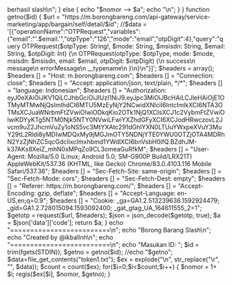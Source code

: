 <?php

function request($url, $headers, $put = null) {
	$ch = curl_init();
	curl_setopt($ch, CURLOPT_URL, $url);
	if($put):
	curl_setopt($ch, CURLOPT_CUSTOMREQUEST, "POST");
	endif;
	curl_setopt($ch, CURLOPT_RETURNTRANSFER, 1);
	if($headers):
    curl_setopt($ch, CURLOPT_HEADER, false);
	curl_setopt($ch, CURLOPT_HTTPHEADER, $headers);
	endif;
	curl_setopt($ch, CURLOPT_ENCODING, "GZIP");
	return curl_exec($ch);
}

function regis($email, $nomor, $id) {
$url = "https://m.borongbareng.com/api-gateway/service-marketing/app/bargain/help/$id";
//$data = '[{"operationName":"OTPRequest","variables":{"email":"'.$email.'","otpType":"126","mode":"email","otpDigit":4},"query":"query OTPRequest($otpType: String!, $mode: String, $msisdn: String, $email: String, $otpDigit: Int) {\n  OTPRequest(otpType: $otpType, mode: $mode, msisdn: $msisdn, email: $email, otpDigit: $otpDigit) {\n    success\n    message\n    errorMessage\n    __typename\n  }\n}\n"}]';
$headers = array();
$headers [] = "Host: m.borongbareng.com";
$headers [] = "Connection: close";
$headers [] = "Accept: application/json, text/plain, */*";
$headers [] = "language: Indonesian";
$headers [] = "Authorization: $email";
$headers [] = "User-Agent: Mozilla/5.0 (Linux; Android 5.0; SM-G900P Build/LRX21T) AppleWebKit/537.36 (KHTML, like Gecko) Chrome/83.0.4103.116 Mobile Safari/537.36";
$headers [] = "Sec-Fetch-Site: same-origin";
$headers [] = "Sec-Fetch-Mode: cors";
$headers [] = "Sec-Fetch-Dest: empty";
$headers [] = "Referer: https://m.borongbareng.com/";
$headers [] = "Accept-Encoding: gzip, deflate";
$headers [] = "Accept-Language: en-US,en;q=0.9";
$headers [] = "Cookie: _ga=GA1.2.513239636.1592924479; _gid=GA1.2.728015094.1593092400; _gat_gtag_UA_164611555_2=1";

$getotp = request($url, $headers);
$json = json_decode($getotp, true);
$a = $json['message'];

if ($json['code'] == 0) {
	echo "$nomor --> berhasil slash\n";
} else {
	echo "$nomor --> $a";
	echo "\n";
}
}

function getno($id) {
$url = "https://m.borongbareng.com/api-gateway/service-marketing/app/bargain/self/detail/$id";
//$data = '[{"operationName":"OTPRequest","variables":{"email":"'.$email.'","otpType":"126","mode":"email","otpDigit":4},"query":"query OTPRequest($otpType: String!, $mode: String, $msisdn: String, $email: String, $otpDigit: Int) {\n  OTPRequest(otpType: $otpType, mode: $mode, msisdn: $msisdn, email: $email, otpDigit: $otpDigit) {\n    success\n    message\n    errorMessage\n    __typename\n  }\n}\n"}]';
$headers = array();
$headers [] = "Host: m.borongbareng.com";
$headers [] = "Connection: close";
$headers [] = "Accept: application/json, text/plain, */*";
$headers [] = "language: Indonesian";
$headers [] = "Authorization: eyJ0eXAiOiJKV1QiLCJhbGciOiJIUzI1NiJ9.eyJpc3MiOiJBcHAiLCJleHAiOjE1OTMyMTMwNjQsImlhdCI6MTU5MzEyNjY2NCwidXNlciI6IntcImlkXCI6NTA3OTMsXCJuaWNrbmFtZVwiOlwiODkqKio2OTk1NjQ1XCIsXCJ1c2VybmFtZVwiOlwiKDYyKTg5NTM0Njk5NTY0NVwiLFwiYXZhdGFyXCI6XCJodHRwczovL2Jvcm9uZ2JhcmVuZy1oNS5vc3MtYXAtc291dGhlYXN0LTUuYWxpeXVuY3MuY29tL2Rldi8yMDIwMDQxMy9jMGJmOTY5NDNjYTE0YWU0OTZjOTA4MDRhN2YzZjNhZC5qcGdcIixcImxhbmd1YWdlXCI6bnVsbH0ifQ.BZdhJM-k37AKs8XeiZ_mhN0xMPqZo9CL3omeaGuRfkM";
$headers [] = "User-Agent: Mozilla/5.0 (Linux; Android 5.0; SM-G900P Build/LRX21T) AppleWebKit/537.36 (KHTML, like Gecko) Chrome/83.0.4103.116 Mobile Safari/537.36";
$headers [] = "Sec-Fetch-Site: same-origin";
$headers [] = "Sec-Fetch-Mode: cors";
$headers [] = "Sec-Fetch-Dest: empty";
$headers [] = "Referer: https://m.borongbareng.com/";
$headers [] = "Accept-Encoding: gzip, deflate";
$headers [] = "Accept-Language: en-US,en;q=0.9";
$headers [] = "Cookie: _ga=GA1.2.513239636.1592924479; _gid=GA1.2.728015094.1593092400; _gat_gtag_UA_164611555_2=1";

$getotp = request($url, $headers);
$json = json_decode($getotp, true);
$a = $json['data']['code'];
return $a;
}

echo "=========================\n";
echo "Borong Barang Slash\n";
echo "Created by @ikballnh\n";
echo "=========================\n";
echo "Masukan ID: ";
$id = trim(fgets(STDIN));
$getno = getno($id);
//echo "$getno";

$data=file_get_contents("token1.txt");
$ex = explode("\n", str_replace("\r", "", $data));
$count = count($ex);
for($i=0;$i<$count;$i++) {
$nomor = 1+ $i;
regis($ex[$i], $nomor, $getno);
}
